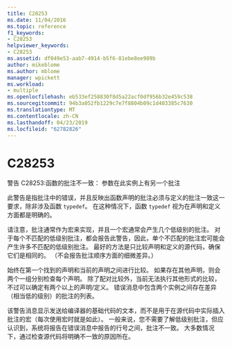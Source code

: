 ```yaml
---
title: C28253
ms.date: 11/04/2016
ms.topic: reference
f1_keywords:
- C28253
helpviewer_keywords:
- C28253
ms.assetid: df049e53-aab7-4914-b5f6-81ebe8ee989b
author: mikeblome
ms.author: mblome
manager: wpickett
ms.workload:
- multiple
ms.openlocfilehash: eb533ef258830f8d5a22acf0df956b32e459c538
ms.sourcegitcommit: 94b3a052fb1229c7e7f8804b09c1d403385c7630
ms.translationtype: MT
ms.contentlocale: zh-CN
ms.lasthandoff: 04/23/2019
ms.locfileid: "62782826"
---
```

# <a name="c28253"></a>C28253
警告 C28253:函数的批注不一致： 参数在此实例上有另一个批注

 此警告是指批注中的错误，并且反映出函数声明的批注必须与定义的批注一致这一要求，除非涉及函数 `typedef`。 在这种情况下，函数 `typedef` 视为在声明和定义方面都是明确的。

 请注意，批注通常作为宏来实现，并且一个宏通常会产生几个低级别的批注。 对于每个不匹配的低级别批注，都会报告此警告，因此，单个不匹配的批注宏可能会产生许多不匹配的低级别批注。 最好的方法是只比较声明和定义的源代码，确保它们是相同的。 （不会报告批注顺序方面的细微差异。）

 始终在第一个找到的声明和当前的声明之间进行比较。 如果存在其他声明，则会两个一组分别检查每个声明。 除了配对比较外，当前无法执行其他形式的比较，不过可以确定有两个以上的声明/定义。  错误消息中包含两个实例之间存在差异（相当低的级别）的批注的列表。

 该警告消息显示发送给编译器的基础代码的文本，而不是用于在源代码中实际插入批注的宏（每次使用宏时就是如此）。 一般来说，您不需要了解低级别批注，但应认识到，系统将报告在错误消息中报告的行号之间，批注不一致。 大多数情况下，通过检查源代码将明确不一致的原因所在。